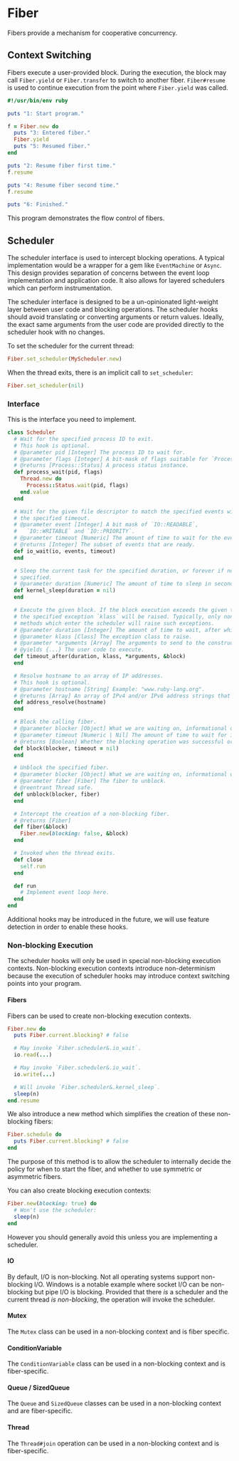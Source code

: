 # Fiber

Fibers provide a mechanism for cooperative concurrency.

## Context Switching

Fibers execute a user-provided block. During the execution, the block may call `Fiber.yield` or `Fiber.transfer` to switch to another fiber. `Fiber#resume` is used to continue execution from the point where `Fiber.yield` was called.

``` ruby
#!/usr/bin/env ruby

puts "1: Start program."

f = Fiber.new do
  puts "3: Entered fiber."
  Fiber.yield
  puts "5: Resumed fiber."
end

puts "2: Resume fiber first time."
f.resume

puts "4: Resume fiber second time."
f.resume

puts "6: Finished."
```

This program demonstrates the flow control of fibers.

## Scheduler

The scheduler interface is used to intercept blocking operations. A typical
implementation would be a wrapper for a gem like `EventMachine` or `Async`. This
design provides separation of concerns between the event loop implementation
and application code. It also allows for layered schedulers which can perform
instrumentation.

The scheduler interface is designed to be a un-opinionated light-weight layer
between user code and blocking operations. The scheduler hooks should avoid
translating or converting arguments or return values. Ideally, the exact same
arguments from the user code are provided directly to the scheduler hook with
no changes.

To set the scheduler for the current thread:

``` ruby
Fiber.set_scheduler(MyScheduler.new)
```

When the thread exits, there is an implicit call to `set_scheduler`:

``` ruby
Fiber.set_scheduler(nil)
```

### Interface

This is the interface you need to implement.

``` ruby
class Scheduler
  # Wait for the specified process ID to exit.
  # This hook is optional.
  # @parameter pid [Integer] The process ID to wait for.
  # @parameter flags [Integer] A bit-mask of flags suitable for `Process::Status.wait`.
  # @returns [Process::Status] A process status instance.
  def process_wait(pid, flags)
    Thread.new do
      Process::Status.wait(pid, flags)
    end.value
  end

  # Wait for the given file descriptor to match the specified events within
  # the specified timeout.
  # @parameter event [Integer] A bit mask of `IO::READABLE`,
  #   `IO::WRITABLE` and `IO::PRIORITY`.
  # @parameter timeout [Numeric] The amount of time to wait for the event in seconds.
  # @returns [Integer] The subset of events that are ready.
  def io_wait(io, events, timeout)
  end

  # Sleep the current task for the specified duration, or forever if not
  # specified.
  # @parameter duration [Numeric] The amount of time to sleep in seconds.
  def kernel_sleep(duration = nil)
  end

  # Execute the given block. If the block execution exceeds the given timeout,
  # the specified exception `klass` will be raised. Typically, only non-blocking
  # methods which enter the scheduler will raise such exceptions.
  # @parameter duration [Integer] The amount of time to wait, after which an exception will be raised.
  # @parameter klass [Class] The exception class to raise.
  # @parameter *arguments [Array] The arguments to send to the constructor of the exception.
  # @yields {...} The user code to execute.
  def timeout_after(duration, klass, *arguments, &block)
  end

  # Resolve hostname to an array of IP addresses.
  # This hook is optional.
  # @parameter hostname [String] Example: "www.ruby-lang.org".
  # @returns [Array] An array of IPv4 and/or IPv6 address strings that the hostname resolves to.
  def address_resolve(hostname)
  end

  # Block the calling fiber.
  # @parameter blocker [Object] What we are waiting on, informational only.
  # @parameter timeout [Numeric | Nil] The amount of time to wait for in seconds.
  # @returns [Boolean] Whether the blocking operation was successful or not.
  def block(blocker, timeout = nil)
  end

  # Unblock the specified fiber.
  # @parameter blocker [Object] What we are waiting on, informational only.
  # @parameter fiber [Fiber] The fiber to unblock.
  # @reentrant Thread safe.
  def unblock(blocker, fiber)
  end

  # Intercept the creation of a non-blocking fiber.
  # @returns [Fiber]
  def fiber(&block)
    Fiber.new(blocking: false, &block)
  end

  # Invoked when the thread exits.
  def close
    self.run
  end

  def run
    # Implement event loop here.
  end
end
```

Additional hooks may be introduced in the future, we will use feature detection
in order to enable these hooks.

### Non-blocking Execution

The scheduler hooks will only be used in special non-blocking execution
contexts. Non-blocking execution contexts introduce non-determinism because the
execution of scheduler hooks may introduce context switching points into your
program.

#### Fibers

Fibers can be used to create non-blocking execution contexts.

``` ruby
Fiber.new do
  puts Fiber.current.blocking? # false

  # May invoke `Fiber.scheduler&.io_wait`.
  io.read(...)

  # May invoke `Fiber.scheduler&.io_wait`.
  io.write(...)

  # Will invoke `Fiber.scheduler&.kernel_sleep`.
  sleep(n)
end.resume
```

We also introduce a new method which simplifies the creation of these
non-blocking fibers:

``` ruby
Fiber.schedule do
  puts Fiber.current.blocking? # false
end
```

The purpose of this method is to allow the scheduler to internally decide the
policy for when to start the fiber, and whether to use symmetric or asymmetric
fibers.

You can also create blocking execution contexts:

``` ruby
Fiber.new(blocking: true) do
  # Won't use the scheduler:
  sleep(n)
end
```

However you should generally avoid this unless you are implementing a scheduler.

#### IO

By default, I/O is non-blocking. Not all operating systems support non-blocking
I/O. Windows is a notable example where socket I/O can be non-blocking but pipe
I/O is blocking. Provided that there *is* a scheduler and the current thread *is
non-blocking*, the operation will invoke the scheduler.

#### Mutex

The `Mutex` class can be used in a non-blocking context and is fiber specific.

#### ConditionVariable

The `ConditionVariable` class can be used in a non-blocking context and is
fiber-specific.

#### Queue / SizedQueue

The `Queue` and `SizedQueue` classes can be used in a non-blocking context and
are fiber-specific.

#### Thread

The `Thread#join` operation can be used in a non-blocking context and is
fiber-specific.
